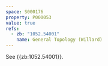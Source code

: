 ```yaml
---
space: S000176
property: P000053
value: true
refs:
  - zb: "1052.54001"
    name: General Topology (Willard)
---
```


See {{zb:1052.54001}}.
